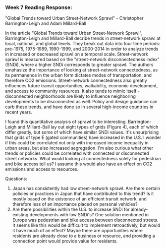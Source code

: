 ### Week 7 Reading Response: 

"Global Trends toward Urban Street-Network Sprawl" - Christopher Barrington-Leigh and Adam Millard-Ball

In the article "Global Trends toward Urban Street-Network Sprawl", Barrington-Leigh and Millard-Ball decribe trends in street-network sprawl at local, national, and global levels. They break out data into four time periods: pre-1975, 1975-1989, 1990-1999, and 2000-2014 in order to analyze trends in increased or decreased sprawl on a temporal scale. Street-network sprawl is measured based on the "street-network disconnectedness index" (SNDi), where a higher SNDi corresponds to greater sprawl. The authors emphasize the importance of looking at street-network connectedness, as its permanence in the urban form dictates modes of transportation, and therefore CO2 emissions. Street-network connectedness also greatly influences future transit opportunities, walkability, economic development, and access to community resources. It also tends to mimic itself - disconnected neighborhoods are likely to influence neighboring developments to be disconnected as well. Policy and design guidance can curb these trends, and have done so in several high-income countries in recent years.

I found this quantitative analysis of sprawl to be interesting. Barrington-Leigh and Millard-Ball lay out eight types of grids (Figure 4), each of which differ greatly, but some of which have similar SNDi values. It's unsurprising that grids of type E (gated communities) have increased in the U.S. I wonder if this could be correlated not only with increased income inequality in urban areas, but also increased segregation. I'm also curious what other trends or policies could be correlated with connected or disconnected street networks. What would looking at connectedness solely for pedestrian and bike access tell us? I assume this would also have an effect on CO2 emissions and access to resources. 

Questions:
1. Japan has consistently had low street-network sprawl. Are there certain policies or practices in Japan that have contributed to this trend? Is it mostly based on the existence of an efficient transit network, and therefore less of an importance placed on personal vehicles? 
2. Are there possibilities within the U.S. to increase SNDi for already-existing developments with low SNDi's? One solution mentioned in Europe was pedestrian and bike access between disconnected streets. It seems like this would be difficult to implement retroactively, but would it have much of an effect? Maybe there are opportunities where residents are already close to a business or resource, and providing a connection point would provide value for residents. 
